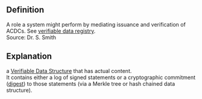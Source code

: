 ## Definition
A role a system might perform by mediating issuance and verification of ACDCs. See [verifiable data registry](https://www.w3.org/TR/vc-data-model-2.0/#dfn-verifiable-data-registries).  
Source: Dr. S. Smith

## Explanation
a [Verifiable Data Structure](verifiable-data-structure) that has actual content.  
It contains either a log of signed statements or a cryptographic commitment ([digest](digest)) to those statements (via a Merkle tree or hash chained data structure).